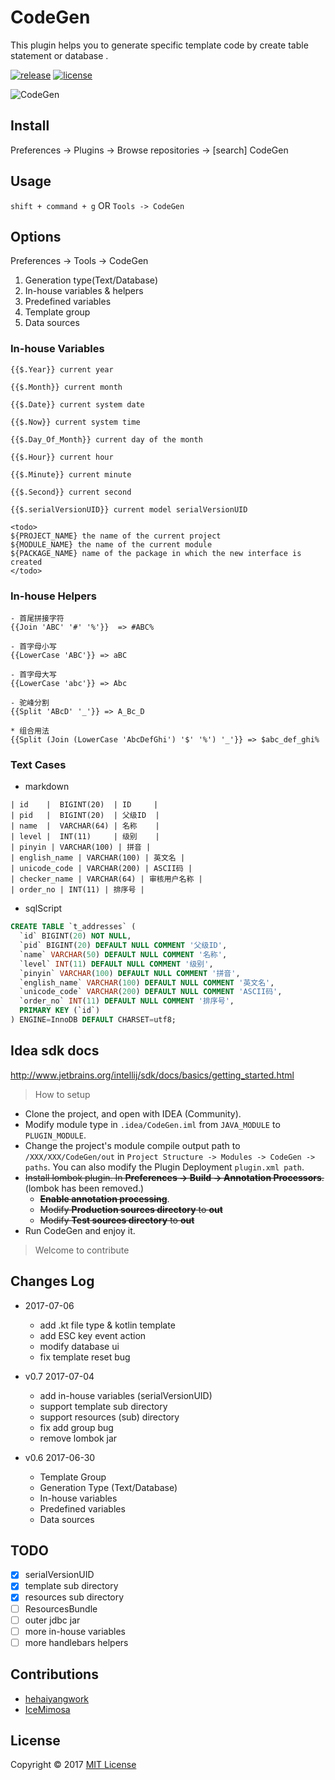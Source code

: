 # CodeGen

This plugin helps you to generate specific template code by create table statement or database .

[![release](https://img.shields.io/badge/IDEA-v0.7-blue.svg)](https://plugins.jetbrains.com/plugin/9574-codegen) [![license](https://img.shields.io/github/license/mashape/apistatus.svg)](https://github.com/hehaiyangwork/CodeGen/blob/master/LICENSE)

![CodeGen](https://raw.githubusercontent.com/hehaiyangwork/CodeGen/master/codegen.gif)

## Install

Preferences -> Plugins -> Browse repositories -> [search] CodeGen

## Usage

`shift + command + g` OR `Tools -> CodeGen`

## Options

Preferences -> Tools -> CodeGen
    
1. Generation type(Text/Database)
2. In-house variables & helpers
3. Predefined variables
4. Template group
5. Data sources

### In-house Variables

```
{{$.Year}} current year

{{$.Month}} current month

{{$.Date}} current system date

{{$.Now}} current system time

{{$.Day_Of_Month}} current day of the month

{{$.Hour}} current hour

{{$.Minute}} current minute

{{$.Second}} current second

{{$.serialVersionUID}} current model serialVersionUID

<todo>
${PROJECT_NAME} the name of the current project
${MODULE_NAME} the name of the current module
${PACKAGE_NAME} name of the package in which the new interface is created
</todo>
```

### In-house Helpers

```
- 首尾拼接字符
{{Join 'ABC' '#' '%'}}  => #ABC%

- 首字母小写
{{LowerCase 'ABC'}} => aBC

- 首字母大写
{{LowerCase 'abc'}} => Abc

- 驼峰分割
{{Split 'ABcD' '_'}} => A_Bc_D

* 组合用法
{{Split (Join (LowerCase 'AbcDefGhi') '$' '%') '_'}} => $abc_def_ghi%
```

### Text Cases

- markdown

```
| id    |  BIGINT(20)  | ID     |
| pid   |  BIGINT(20)  | 父级ID  |
| name  |  VARCHAR(64) | 名称    |
| level |  INT(11)     | 级别    |
| pinyin | VARCHAR(100) | 拼音 |
| english_name | VARCHAR(100) | 英文名 |
| unicode_code | VARCHAR(200) | ASCII码 |
| checker_name | VARCHAR(64) | 审核用户名称 |
| order_no | INT(11) | 排序号 |
```

- sqlScript

```sql
CREATE TABLE `t_addresses` (
  `id` BIGINT(20) NOT NULL,
  `pid` BIGINT(20) DEFAULT NULL COMMENT '父级ID',
  `name` VARCHAR(50) DEFAULT NULL COMMENT '名称',
  `level` INT(11) DEFAULT NULL COMMENT '级别',
  `pinyin` VARCHAR(100) DEFAULT NULL COMMENT '拼音',
  `english_name` VARCHAR(100) DEFAULT NULL COMMENT '英文名',
  `unicode_code` VARCHAR(200) DEFAULT NULL COMMENT 'ASCII码',
  `order_no` INT(11) DEFAULT NULL COMMENT '排序号',
  PRIMARY KEY (`id`)
) ENGINE=InnoDB DEFAULT CHARSET=utf8;
```

## Idea sdk docs

http://www.jetbrains.org/intellij/sdk/docs/basics/getting_started.html

> How to setup

* Clone the project, and open with IDEA (Community).
* Modify module type in `.idea/CodeGen.iml` from `JAVA_MODULE` to `PLUGIN_MODULE`.
* Change the project's module compile output path to `/XXX/XXX/CodeGen/out` in `Project Structure -> Modules -> CodeGen -> paths`. You can also modify the Plugin Deployment `plugin.xml path`.
* ~~Install lombok plugin. In **Preferences -> Build -> Annotation Processors**.~~ (lombok has been removed.)
	* ~~**Enable annotation processing**~~.
	* ~~Modify **Production sources directory** to **out**~~
	* ~~Modify **Test sources directory** to **out**~~
* Run CodeGen and enjoy it.

> Welcome to contribute

## Changes Log

- 2017-07-06
    - add .kt file type & kotlin template
    - add ESC key event action
    - modify database ui
    - fix template reset bug

- v0.7 2017-07-04
    - add in-house variables (serialVersionUID)
    - support template sub directory
    - support resources (sub) directory
    - fix add group bug
    - remove lombok jar
    
- v0.6 2017-06-30
    - Template Group
    - Generation Type (Text/Database)
    - In-house variables
    - Predefined variables
    - Data sources

## TODO

* [x] serialVersionUID
* [x] template sub directory
* [x] resources sub directory
* [ ] ResourcesBundle
* [ ] outer jdbc jar
* [ ] more in-house variables
* [ ] more handlebars helpers

## Contributions

* [hehaiyangwork](https://github.com/hehaiyangwork)
* [IceMimosa](https://github.com/IceMimosa)

## License
Copyright © 2017 [MIT License](https://spdx.org/licenses/MIT.html)


